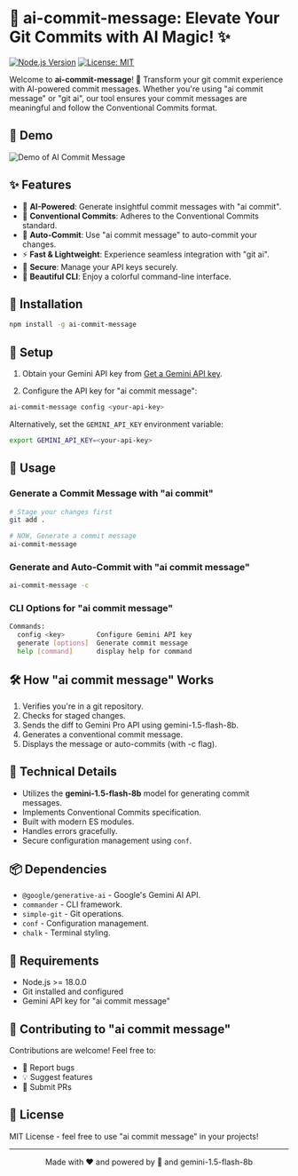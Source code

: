 # 🤖 ai-commit-message: Elevate Your Git Commits with AI Magic! ✨

[![Node.js Version](https://img.shields.io/badge/node-%3E%3D18.0.0-brightgreen.svg)](https://nodejs.org/)
[![License: MIT](https://img.shields.io/badge/License-MIT-yellow.svg)](https://opensource.org/licenses/MIT)

Welcome to **ai-commit-message**! 🚀 Transform your git commit experience with AI-powered commit messages. Whether you're using "ai commit message" or "git ai", our tool ensures your commit messages are meaningful and follow the Conventional Commits format. 

## 🎥 Demo

![Demo of AI Commit Message](https://raw.githubusercontent.com/imshaiknasir/ai-commit-message/refs/heads/main/media/demo_ai-commit-message.gif)

## ✨ Features

- 🧠 **AI-Powered**: Generate insightful commit messages with "ai commit".
- 🎯 **Conventional Commits**: Adheres to the Conventional Commits standard.
- 🚀 **Auto-Commit**: Use "ai commit message" to auto-commit your changes.
- ⚡ **Fast & Lightweight**: Experience seamless integration with "git ai".
- 🔐 **Secure**: Manage your API keys securely.
- 🎨 **Beautiful CLI**: Enjoy a colorful command-line interface.

## 🚀 Installation

```bash
npm install -g ai-commit-message
```

## 🔑 Setup

1. Obtain your Gemini API key from [Get a Gemini API key](https://makersuite.google.com/app/apikey).

2. Configure the API key for "ai commit message":

```bash
ai-commit-message config <your-api-key>
```

Alternatively, set the `GEMINI_API_KEY` environment variable:

```bash
export GEMINI_API_KEY=<your-api-key>
```

## 💫 Usage

### Generate a Commit Message with "ai commit"

```bash
# Stage your changes first
git add .

# NOW, Generate a commit message
ai-commit-message
```

### Generate and Auto-Commit with "ai commit message"

```bash
ai-commit-message -c
```

### CLI Options for "ai commit message"

```bash
Commands:
  config <key>        Configure Gemini API key
  generate [options]  Generate commit message
  help [command]      display help for command
```

## 🛠️ How "ai commit message" Works

1. Verifies you're in a git repository.
2. Checks for staged changes.
3. Sends the diff to Gemini Pro API using gemini-1.5-flash-8b.
4. Generates a conventional commit message.
5. Displays the message or auto-commits (with -c flag).

## 🧩 Technical Details

- Utilizes the **gemini-1.5-flash-8b** model for generating commit messages.
- Implements Conventional Commits specification.
- Built with modern ES modules.
- Handles errors gracefully.
- Secure configuration management using `conf`.

## 📦 Dependencies

- `@google/generative-ai` - Google's Gemini AI API.
- `commander` - CLI framework.
- `simple-git` - Git operations.
- `conf` - Configuration management.
- `chalk` - Terminal styling.

## 🔧 Requirements

- Node.js >= 18.0.0
- Git installed and configured
- Gemini API key for "ai commit message"

## 🤝 Contributing to "ai commit message"

Contributions are welcome! Feel free to:

- 🐛 Report bugs
- 💡 Suggest features
- 🔧 Submit PRs

## 📝 License

MIT License - feel free to use "ai commit message" in your projects!

---

<p align="center">Made with ❤️ and powered by 🤖 and gemini-1.5-flash-8b</p>
